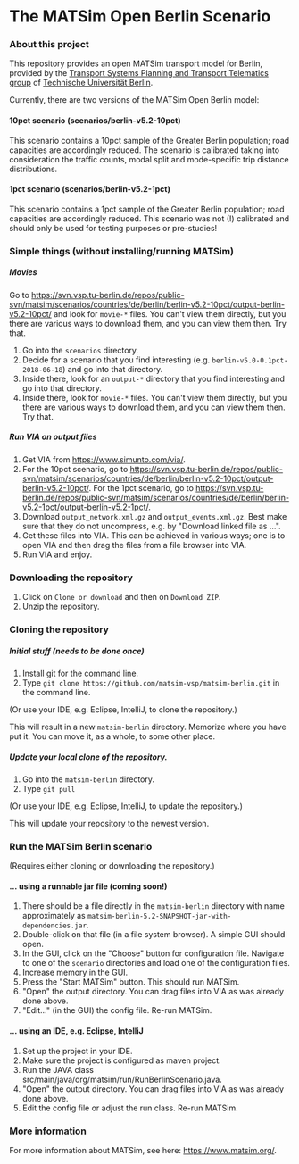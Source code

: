 # The MATSim Open Berlin Scenario

### About this project

This repository provides an open MATSim transport model for Berlin, provided by the [Transport Systems Planning and Transport Telematics group](https://www.vsp.tu-berlin.de) of [Technische Universität Berlin](http://www.tu-berlin.de).

Currently, there are two versions of the MATSim Open Berlin model:

#### 10pct scenario (scenarios/berlin-v5.2-10pct)

This scenario contains a 10pct sample of the Greater Berlin population; road capacities are accordingly reduced. The scenario is calibrated taking into consideration the traffic counts, modal split and mode-specific trip distance distributions.

#### 1pct scenario (scenarios/berlin-v5.2-1pct)

This scenario contains a 1pct sample of the Greater Berlin population; road capacities are accordingly reduced. This scenario was not (!) calibrated and should only be used for testing purposes or pre-studies!

### Simple things (without installing/running MATSim)

##### Movies

Go to https://svn.vsp.tu-berlin.de/repos/public-svn/matsim/scenarios/countries/de/berlin/berlin-v5.2-10pct/output-berlin-v5.2-10pct/ and look for `movie-*` files.  You can't view them directly, but you there are various ways to download them, and you can view them then.  Try that.

1. Go into the `scenarios` directory.  
1. Decide for a scenario that you find interesting (e.g. `berlin-v5.0-0.1pct-2018-06-18`) and go into that directory.
1. Inside there, look for an `output-*` directory that you find interesting and go into that directory.
1. Inside there, look for `movie-*` files.  You can't view them directly, but you there are various ways to download them, and you can view them then.  Try that.

##### Run VIA on output files

1. Get VIA from https://www.simunto.com/via/.
1. For the 10pct scenario, go to https://svn.vsp.tu-berlin.de/repos/public-svn/matsim/scenarios/countries/de/berlin/berlin-v5.2-10pct/output-berlin-v5.2-10pct/. For the 1pct scenario, go to https://svn.vsp.tu-berlin.de/repos/public-svn/matsim/scenarios/countries/de/berlin/berlin-v5.2-1pct/output-berlin-v5.2-1pct/.
1. Download `output_network.xml.gz` and `output_events.xml.gz`.  Best make sure that they do not uncompress, e.g. by "Download linked file as ...".
1. Get these files into VIA.  This can be achieved in various ways; one is to open VIA and then drag the files from a file browser into VIA.
1. Run VIA and enjoy.

### Downloading the repository

1. Click on `Clone or download` and then on `Download ZIP`.
1. Unzip the repository.

### Cloning the repository

##### Initial stuff (needs to be done once)

1. Install git for the command line.
1. Type `git clone https://github.com/matsim-vsp/matsim-berlin.git` in the command line.

(Or use your IDE, e.g. Eclipse, IntelliJ, to clone the repository.)

This will result in a new `matsim-berlin` directory.  Memorize where you have put it.  You can move it, as a whole, to some other place.

##### Update your local clone of the repository.

1. Go into the `matsim-berlin` directory.
1. Type `git pull`

(Or use your IDE, e.g. Eclipse, IntelliJ, to update the repository.)

This will update your repository to the newest version.

### Run the MATSim Berlin scenario
(Requires either cloning or downloading the repository.)

#### ... using a runnable jar file (coming soon!)
1. There should be a file directly in the `matsim-berlin` directory with name approximately as `matsim-berlin-5.2-SNAPSHOT-jar-with-dependencies.jar`.
1. Double-click on that file (in a file system browser).  A simple GUI should open.
1. In the GUI, click on the "Choose" button for configuration file.  Navigate to one of the `scenario` directories and load one of the configuration files.
1. Increase memory in the GUI.
1. Press the "Start MATSim" button.  This should run MATSim.
1. "Open" the output directory.  You can drag files into VIA as was already done above.
1. "Edit..." (in the GUI) the config file.  Re-run MATSim.

#### ... using an IDE, e.g. Eclipse, IntelliJ
1. Set up the project in your IDE.
1. Make sure the project is configured as maven project.
1. Run the JAVA class src/main/java/org/matsim/run/RunBerlinScenario.java.
1. "Open" the output directory.  You can drag files into VIA as was already done above.
1. Edit the config file or adjust the run class. Re-run MATSim.

### More information

For more information about MATSim, see here: https://www.matsim.org/. 




